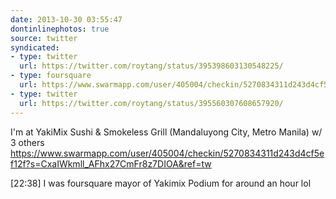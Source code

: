 ```yaml
---
date: 2013-10-30 03:55:47
dontinlinephotos: true
source: twitter
syndicated:
- type: twitter
  url: https://twitter.com/roytang/status/395398603130548225/
- type: foursquare
  url: https://www.swarmapp.com/user/405004/checkin/5270834311d243d4cf5ef12f?s=CxaIWkmll_AFhx27CmFr8z7DIOA&ref=tw
- type: twitter
  url: https://twitter.com/roytang/status/395560307608657920/
---
```


I'm at YakiMix Sushi &amp; Smokeless Grill (Mandaluyong City, Metro Manila) w/ 3 others https://www.swarmapp.com/user/405004/checkin/5270834311d243d4cf5ef12f?s=CxaIWkmll_AFhx27CmFr8z7DIOA&ref=tw

<time>[22:38]</time> I was foursquare mayor of Yakimix Podium for around an hour lol
